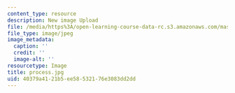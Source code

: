 ```yaml
---
content_type: resource
description: New image Upload
file: /media/https%3A/open-learning-course-data-rc.s3.amazonaws.com/mas-962-special-topics-new-textiles-spring-2010/40379a4121b5ee58532176e3083dd2dd_process.jpg
file_type: image/jpeg
image_metadata:
  caption: ''
  credit: ''
  image-alt: ''
resourcetype: Image
title: process.jpg
uid: 40379a41-21b5-ee58-5321-76e3083dd2dd
---
```

